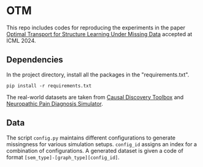 # OTM
This repo includes codes for reproducing the experiments in the paper [Optimal Transport for Structure Learning Under Missing Data](https://arxiv.org/abs/2402.15255)
 accepted at ICML 2024.

## Dependencies
In the project directory, install all the packages in the "requirements.txt".
```
pip install -r requirements.txt
```
The real-world datasets are taken from [Causal Discovery Toolbox](https://fentechsolutions.github.io/CausalDiscoveryToolbox/html/index.html) and [Neuropathic Pain Diagnosis Simulator](https://github.com/TURuibo/Neuropathic-Pain-Diagnosis-Simulator). 

## Data
The script `config.py` maintains different configurations to generate missingness for various simulation setups. 
`config_id` assigns an index for a combination of configurations. A generated dataset is given a code of format `[sem_type]-[graph_type][config_id]`. 


  
